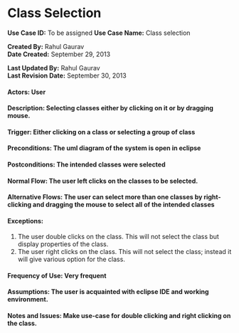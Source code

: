 Class Selection
================

**Use Case ID:**  To be assigned
**Use Case Name:** Class selection  

**Created By:** Rahul Gaurav   
**Date Created:** September 29, 2013  

**Last Updated By:** Rahul Gaurav  
**Last Revision Date:** September 30, 2013  

#### Actors: User 

#### Description: Selecting classes either by clicking on it or by dragging mouse.

#### Trigger: Either clicking on a class or selecting a group of class

#### Preconditions: The uml diagram of the system is open in eclipse

#### Postconditions: The intended classes were selected

#### Normal Flow: The user left clicks on the classes to be selected.

#### Alternative Flows: The user can select more than one classes by right-clicking and dragging the mouse to select all of the intended classes

#### Exceptions:
1. The user double clicks on the class. This will not select the class but display properties of the class.
2. The user right clicks on the class. This will not select the class; instead it will give various option for the class.

#### Frequency of Use: Very frequent

#### Assumptions: The user is acquainted with eclipse IDE and working environment.

#### Notes and Issues: Make use-case for double clicking and right clicking on the class.  